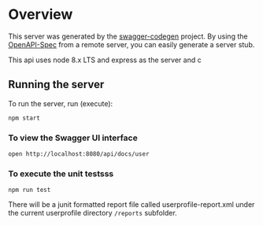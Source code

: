 # Overview

This server was generated by the [swagger-codegen](https://github.com/swagger-api/swagger-codegen) project.  By using the [OpenAPI-Spec](https://github.com/OAI/OpenAPI-Specification) from a remote server, you can easily generate a server stub.

This api uses node 8.x LTS and express as the server and c

## Running the server

To run the server, run (execute):

```shell
npm start
```

### To view the Swagger UI interface

```shell
open http://localhost:8080/api/docs/user
```

### To execute the unit testsss

```shell
npm run test
```

There will be a junit formatted report file called userprofile-report.xml under the current userprofile directory `/reports` subfolder.